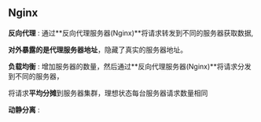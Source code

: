 ## Nginx

**反向代理** : 通过**反向代理服务器(Nginx)**将请求转发到不同的服务器获取数据,

​					**对外暴露的是代理服务器地址**，隐藏了真实的服务器地址。

**负载均衡** : 增加服务器的数量，然后通过**反向代理服务器(Nginx)**将请求分发到不同的服务器，

​					将请求**平均分摊**到服务器集群，理想状态每台服务器请求数量相同

**动静分离** : 